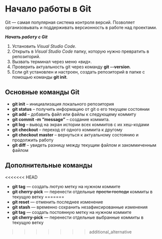 # Начало работы в Git

Git — самая популярная система контроля версий. Позволяет организовывать и поддерживать версионность в работе над проектами.

_**Начать работу с Git**_

1. Установить *Visual Studio Code*.
2. Открыть в *Visual Studio Code* папку, которую нужно превратить в репозиторий.
3. Вызвать терминал через меню *«вид»*.
4. Проверить актуальность git через команду **git --version**.
5. Если git установлен и настроен, создать репозиторий в папке с помощью команды **git init**.

## Основные команды Git

+ **git init** – инициализация локального репозитория
+ **git status** – получить информацию от git о его текущем состоянии
+ **git add** – добавить файл или файлы к следующему коммиту
+ **git commit -m “message”** – создание коммита.
+ **git log** – вывод на экран истории всех коммитов с их хеш-кодами
+ **git checkout** – переход от одного коммита к другому
+ **git checkout master** – вернуться к актуальному состоянию и продолжить работу
+ **git diff** – увидеть разницу между текущим файлом и закоммиченным файлом

## Дополнительные команды

<<<<<<< HEAD
+ **git tag** — создать лютую метку на нужном коммите
+ **git cherry-pick** — перенести отдельные ~~прости господи~~ коммиты в текущую ветку
=======
+ **git reset** — отменить последнее изменение
+ **git stash** — временно сохранить незафиксированные изменения
+ **git tag** — создать постоянную метку на нужном коммите
+ **git cherry-pick** — перенести отдельные выбранные коммиты в текущую ветку
>>>>>>> additional_alternative
